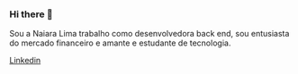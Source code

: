 ### Hi there 👋


Sou a Naiara Lima trabalho como desenvolvedora back end, sou entusiasta do mercado financeiro e amante e estudante de  tecnologia. 





[Linkedin](https://www.linkedin.com/in/naiara-lima-up/)



